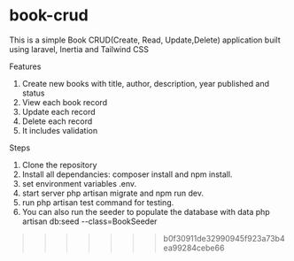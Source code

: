 
# book-crud
This is a simple Book CRUD(Create, Read, Update,Delete) application built using laravel, Inertia and Tailwind CSS

Features
1) Create new books with title, author, description, year published and status
2) View each book record
3) Update each record
4) Delete each record
5) It includes validation

Steps
1) Clone the repository
2)  Install all dependancies: composer install and npm install.
3)  set environment variables .env.
4)  start server php artisan migrate and npm run dev.
5) run php artisan test command for testing.
6)  You can also run the seeder to populate the database with data php artisan db:seed --class=BookSeeder
>>>>>>> b0f30911de32990945f923a73b4ea99284cebe66
